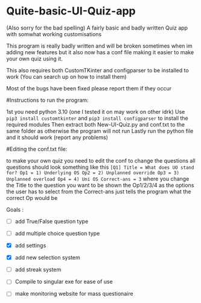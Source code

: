# Quite-basic-UI-Quiz-app
(Also sorry for the bad spelling)
A fairly basic and badly written Quiz app with somwhat working customisations

This program is really badly written and will be broken sometimes when im adding new features but it also now has a conf file making it easier to make your own quiz using it.

This also requires both CustomTKinter and configparser to be installed to work (You can search up on how to install them)

Most of the bugs have been fixed please report them if they occur

#Instructions to run the program:

1st you need python 3.10 (one I tested it on may work on other idrk)
Use `pip3 install customtkinter` and `pip3 install configparser` to install the required modules
Then extract both New-UI-Quiz.py and conf.txt to the same folder as otherwise the program will not run
Lastly run the python file and it should work (report any problems)

#Editing the conf.txt file:

to make your own quiz you need to edit the conf to change the questions
all questions should look something like this
`[Q1]
Title = What does UO stand for?
Op1 = 1) Underlying OS
Op2 = 2) Unplanned override
Op3 = 3) Unplanned overload
Op4 = 4) Uni OS
Correct-ans = 3`
where you change the Title to the question you want to be shown
the Op1/2/3/4 as the options the user has to select from 
the Correct-ans just tells the program what the correct Op would be 

Goals : 
- [ ] add True/False question type
- [ ] add multiple choice question type
- [x] add settings
- [x] add new selection system
- [ ] add streak system
- [ ] Compile to singular exe for ease of use
- [ ] make monitoring website for mass questionaire    
 

